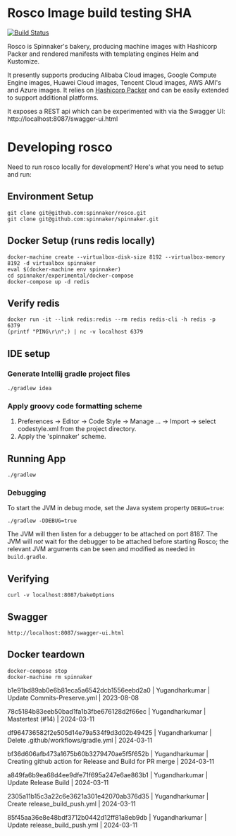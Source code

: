 Rosco Image build testing SHA
===== 
[![Build Status](https://api.travis-ci.org/spinnaker/rosco.svg?branch=master)](https://travis-ci.org/spinnaker/rosco)

Rosco is Spinnaker's bakery, producing machine images with Hashicorp Packer and rendered manifests with templating engines Helm and Kustomize.

It presently supports producing Alibaba Cloud images, Google Compute Engine images, Huawei Cloud images, Tencent Cloud images, AWS AMI's and Azure images. It relies on [Hashicorp Packer](https://www.packer.io/) and can be easily extended to support additional platforms.

It exposes a REST api which can be experimented with via the Swagger UI: http://localhost:8087/swagger-ui.html

# Developing rosco

Need to run rosco locally for development? Here's what you need to setup and run:

## Environment Setup
```
git clone git@github.com:spinnaker/rosco.git
git clone git@github.com:spinnaker/spinnaker.git
```

## Docker Setup (runs redis locally)
```
docker-machine create --virtualbox-disk-size 8192 --virtualbox-memory 8192 -d virtualbox spinnaker
eval $(docker-machine env spinnaker)
cd spinnaker/experimental/docker-compose
docker-compose up -d redis
```

## Verify redis
```
docker run -it --link redis:redis --rm redis redis-cli -h redis -p 6379
(printf "PING\r\n";) | nc -v localhost 6379
```

## IDE setup

### Generate Intellij gradle project files
```
./gradlew idea
```

### Apply groovy code formatting scheme

1) Preferences -> Editor -> Code Style -> Manage ... -> Import -> select codestyle.xml from the project directory.
2) Apply the 'spinnaker' scheme.

## Running App
```
./gradlew
```

### Debugging

To start the JVM in debug mode, set the Java system property `DEBUG=true`:
```
./gradlew -DDEBUG=true
```

The JVM will then listen for a debugger to be attached on port 8187.  The JVM will _not_ wait for the debugger
to be attached before starting Rosco; the relevant JVM arguments can be seen and modified as needed in `build.gradle`.

## Verifying
```
curl -v localhost:8087/bakeOptions
```

## Swagger
```
http://localhost:8087/swagger-ui.html
```

## Docker teardown
```
docker-compose stop
docker-machine rm spinnaker
```



b1e91bd89ab0e6b81eca5a6542dcb1556eebd2a0 | Yugandharkumar | Update Commits-Preserve.yml | 2023-08-08 



78c5184b83eeb50bad1fa1b3fbe676128d2f66ec | Yugandharkumar | Mastertest (#14) | 2024-03-11 


df964736582f2e505d14e79a534f9d3d02b49425 | Yugandharkumar | Delete .github/workflows/gradle.yml | 2024-03-11 


bf36d606afb473a1675b60b3279470ae5f5f652b | Yugandharkumar | Creating github action for Release and Build  for PR merge | 2024-03-11 


a849fa6b9ea68d4ee9dfe71f695a247e6ae863b1 | Yugandharkumar | Update Release Build | 2024-03-11 


2305a11b15c3a22c6e3621a301e42070ab376d35 | Yugandharkumar | Create release_build_push.yml | 2024-03-11 


85f45aa36e8e48bdf3712b0442d12ff81a8eb9db | Yugandharkumar | Update release_build_push.yml | 2024-03-11 